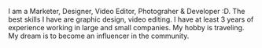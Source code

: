 I am a Marketer, Designer, Video Editor, Photograher & Developer :D. The best skills I have are graphic design, video editing. I have at least 3 years of experience working in large and small companies. My hobby is traveling. My dream is to become an influencer in the community.
